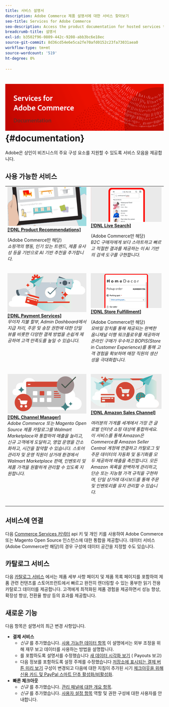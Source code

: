 ```yaml
---
title: 서비스 설명서
description: Adobe Commerce 제품 설명서에 대한 서비스 찾아보기
seo-title: Services for Adobe Commerce
seo-description: Access the product documentation for hosted services that help Adobe Commerce and Magento Open Source merchants support key components of their business.
breadcrumb-title: 설명서
exl-id: b3502f96-0809-442c-9208-abb3bc6e18ec
source-git-commit: 8d36cd54e6e5ca2fe70afd0152c23fa73031aea0
workflow-type: tm+mt
source-wordcount: '519'
ht-degree: 0%

---
```


# <!-- use banner as heading -->![서비스 설명서](./assets/banner-services-home.png) {#documentation}

Adobe은 상인이 비즈니스의 주요 구성 요소를 지원할 수 있도록 서비스 모음을 제공합니다.

## 사용 가능한 서비스

<table>
<tr>
   <td valign="top">
       <img alt="[!UICONTROL Product Recommendations]" src="assets/product-recs.png" />
    <div><a href="https://experienceleague.adobe.com/docs/commerce-merchant-services/product-recommendations/overview.html">
    <strong>[!DNL Product Recommendations]</strong></a>
    </div>
    <p>(Adobe Commerce만 해당)<br><em>쇼핑객의 행동, 인기 있는 트렌드, 제품 유사성 등을 기반으로 AI 기반 추천을 추가합니다.</em></p>
    </br>
  </td>
  <td valign="top">
      <img alt="[!DNL Live Search]" src="assets/live-search.png" />
    <div>
    <a href="https://experienceleague.adobe.com/docs/commerce-merchant-services/live-search/overview.html"><strong>[!DNL Live Search]</strong></a>
    </div>
    <p>(Adobe Commerce만 해당)<br><em>B2C 구매자에게 보다 스마트하고 빠르고 적절한 결과를 제공하는 이 AI 기반의 검색 도구를 구현합니다.</em></p>
    </br>
  </td>
</tr>
<tr>
  <td valign="top">
    <img alt="[!DNL Payment Services]" src="assets/payment-services.png"/>
    <div>
    <a href="https://experienceleague.adobe.com/docs/commerce-merchant-services/payment-services/guide-overview.html"><strong>[!DNL Payment Services]</strong></a>
    </div>
    <em>무이자 지불 할부, Admin Dashboard에서 지급 처리, 주문 및 송장 권한에 대한 단일 뷰를 비롯한 다양한 결제 방법을 손쉽게 제공하여 고객 만족도를 높일 수 있습니다.</em>
    </br>
  </td>
  <td valign="top">
    <img alt="저장 이행" src="assets/store-fulfillment-landing-graphic.png"/>
    <div><a href="https://experienceleague.adobe.com/docs/commerce-merchant-services/store-fulfillment/guide-overview.html">
    <strong>[!DNL Store Fulfillment]</strong></a>
    </div>
    <p>(Adobe Commerce만 해당)<br><em>모바일 장치를 통해 제공되는 완벽한 옴니채널 이행 워크플로우를 제공하여 온라인 구매가 우수하고 BOPIS(Store in Customer Experience)를 통해 고객 경험을 확보하며 매장 직원의 생산성을 극대화합니다.</em></p>
    </br>
  </td>
  </tr>
  <tr>
   <td valign="top">
    <img alt="[!DNL Channel Manager]" src="assets/channel-manager.png"/>
    <div>
    <a href="https://experienceleague.adobe.com/docs/commerce-channels/channel-manager/guide-overview.html"><strong>[!DNL Channel Manager]</strong></a>
    </div>
    <em>Adobe Commerce 또는 Magento Open Source 제품 카탈로그를 Walmart Marketplace와 통합하여 매출을 늘리고, 신규 고객에게 도달하고, 영업 운영을 간소화하고, 시간을 절약할 수 있습니다. 스토어 관리자 및 운영 직원이 상거래 환경에서 Walmart Marketplace 판매, 인벤토리 및 제품 가격을 원활하게 관리할 수 있도록 지원합니다.</em>
    </br>
  </td>
    <td valign="top">
       <img alt="Amazon Sales Channel" src="assets/amazon-channel.png" />
    <div><a href="https://experienceleague.adobe.com/docs/commerce-channels/amazon/guide-overview.html">
    <strong>[!DNL Amazon Sales Channel]</strong></a>
    </div>
    <p><em>여러분의 가게를 세계에서 가장 큰 글로벌 인터넷 쇼핑 대상에 통합하세요. 이 서비스를 통해 Amazon은 Commerce를 Amazon Seller Central 계정에 연결하고 카탈로그 및 주문 데이터의 자동화 및 동기화를 모두 제공하여 매출을 촉진합니다. 모든 Amazon 목록을 완벽하게 관리하고, 단순 또는 지능형 가격 규칙을 구현하며, 단일 상거래 대시보드를 통해 주문 및 인벤토리를 유지 관리할 수 있습니다.</em></p>
    </br>
  </td>
</tr>
</table>

## 서비스에 연결

다음 [Commerce Services 커넥터](saas.md) api 키 및 개인 키를 사용하여 Adobe Commerce 또는 Magento Open Source 인스턴스에 대한 통합을 제공합니다. 데이터 서비스(Adobe Commerce만 해당)의 경우 구성에 데이터 공간을 지정할 수도 있습니다.

## 카탈로그 서비스

다음 [카탈로그 서비스](https://experienceleague.adobe.com/docs/commerce-merchant-services/catalog-service/guide-overview.html) 에서는 제품 세부 사항 페이지 및 제품 목록 페이지를 포함하여 제품 관련 컨텐츠를 스토어프런트에서 빠르고 완전히 렌더링할 수 있는 풍부한 읽기 전용 카탈로그 데이터를 제공합니다. 고객에게 최적화된 제품 경험을 제공하면서 성능 향상, 확장성 향상, 전환율 향상 등의 효과를 제공합니다.

## 새로운 기능

다음 항목은 설명서의 최근 변경 사항입니다.

* **결제 서비스**<!-- Issue PAY-3483, PAY-3611, PAY-3655, PAY-3705, PAY-3742 -->
   * *신규* 를 추가했습니다. [사용 가능한 데이터 항목](https://experienceleague.adobe.com/docs/commerce-merchant-services/payment-services/reporting/data.html) 이 설명에서는 외부 조정을 위해 재무 보고 데이터를 사용하는 방법을 설명합니다.
   * 를 포함하도록 설명서를 수정했습니다 [새 데이터 시각화 보기](https://experienceleague.adobe.com/docs/commerce-merchant-services/payment-services/reporting/payouts.html#payouts-data-visualization-view) ( Payouts 보고)
   * 다음 정보를 포함하도록 설정 주제를 수정했습니다 [저장소에 표시되는 결제 버튼 미리 보기](https://experienceleague.adobe.com/docs/commerce-merchant-services/payment-services/configure/settings.html#payment-buttons) 구성이 변경되고 다음에 대한 지침이 추가된 시기 [체크아웃을 위해 신용 카드 및 PayPal 스마트 단추 활성화/비활성화](https://experienceleague.adobe.com/docs/commerce-merchant-services/payment-services/configure/settings.html#configure-payment-options).
* **빠른 체크아웃**<!-- BOLT-406 -->
   * *신규* 를 추가했습니다. [관리 패널에 대한 개요 항목](https://experienceleague.adobe.com/docs/commerce-merchant-services/quick-checkout/getting-started/quick-checkout-admin-panel/admin-panel.html).
   * *신규* 를 추가했습니다. [사용자 설정 항목](https://experienceleague.adobe.com/docs/commerce-merchant-services/quick-checkout/getting-started/quick-checkout-admin-panel/user-roles-setup.html) 역할 및 권한 구성에 대한 사용자를 안내합니다.

<!-- 
|   Service    |    Change   |   Type    |
|  ---  |  ---  |  ---  |
|  [**Payment Services**](https://experienceleague.adobe.com/docs/commerce-merchant-services/payment-services/guide-overview.html)  |   Added an [Available data topic](https://experienceleague.adobe.com/docs/commerce-merchant-services/payment-services/reporting/data.html) that explains how to use financial reporting data for external reconciliation purposes.    |    New   |
|       |   Revised documentation to include the [new data visualization view](https://experienceleague.adobe.com/docs/commerce-merchant-services/payment-services/reporting/payouts.html#payouts-data-visualization-view) in Payouts reporting.    |    Update   |
|       |   Revised the Settings topic to include information about [previewing how payment buttons will appear in a store](https://experienceleague.adobe.com/docs/commerce-merchant-services/payment-services/configure/settings.html#payment-buttons) when the configuration is changed and how to [enable/disable credit card and PayPal smart buttons for checkout](https://experienceleague.adobe.com/docs/commerce-merchant-services/payment-services/configure/settings.html#configure-payment-options).    |   Update    |
|   [**Quick Checkout**](https://experienceleague.adobe.com/docs/commerce-merchant-services/quick-checkout/overview.html)    |    Added an [overview topic about the Admin Panel](https://experienceleague.adobe.com/docs/commerce-merchant-services/quick-checkout/getting-started/quick-checkout-admin-panel/admin-panel.html).   |   New    |
|       |   Added a [user setup topic](https://experienceleague.adobe.com/docs/commerce-merchant-services/quick-checkout/getting-started/quick-checkout-admin-panel/user-roles-setup.html) to guide the user in configuring roles and permissions.    |       |
 -->

